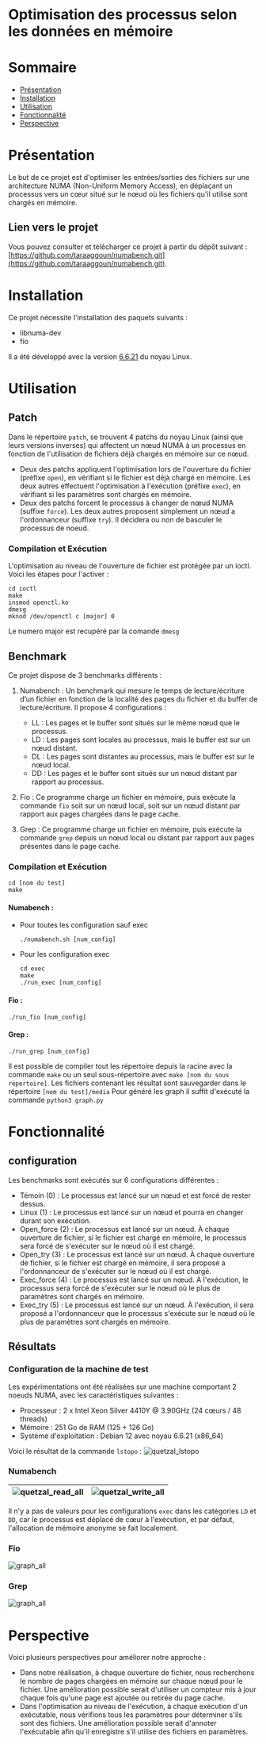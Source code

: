 # Optimisation des processus selon les données en mémoire

# Sommaire
 - [Présentation](#Présentation)
 - [Installation](#Installation)
 - [Utilisation](#Utilisation)
 - [Fonctionnalité](#Fonctionnalité)
 - [Perspective](#Perspective)

# Présentation
Le but de ce projet est d'optimiser les entrées/sorties des fichiers sur une architecture NUMA (Non-Uniform Memory Access), en déplaçant un processus vers un cœur situé sur le nœud où les fichiers qu'il utilise sont chargés en mémoire.

## Lien vers le projet
Vous pouvez consulter et télécharger ce projet à partir du dépôt suivant :  [https://github.com/taraaggoun/numabench.git](https://github.com/taraaggoun/numabench.git).

# Installation
Ce projet nécessite l'installation des paquets suivants :
- libnuma-dev
- fio

Il a été développé avec la version [6.6.21](https://cdn.kernel.org/pub/linux/kernel/v6.x/linux-6.6.21.tar.xz) du noyau Linux.

# Utilisation

## Patch
Dans le répertoire `patch`, se trouvent 4 patchs du noyau Linux (ainsi que leurs versions inverses) qui affectent un nœud NUMA à un processus en fonction de l'utilisation de fichiers déjà chargés en mémoire sur ce nœud.

- Deux des patchs appliquent l'optimisation lors de l'ouverture du fichier (préfixe `open`), en vérifiant si le fichier est déjà chargé en mémoire. Les deux autres effectuent l'optimisation à l'exécution (préfixe `exec`), en vérifiant si les paramètres sont chargés en mémoire.
- Deux des patchs forcent le processus à changer de nœud NUMA (suffixe `force`). Les deux autres proposent simplement un nœud a l'ordonnanceur (suffixe `try`). Il décidera ou non de basculer le processus de noeud.

### Compilation et Exécution
L'optimisation au niveau de l'ouverture de fichier est protégée par un ioctl. Voici les étapes pour l'activer :
```bash=
cd ioctl
make
insmod openctl.ko
dmesg
mknod /dev/openctl c [major] 0
```
Le numero major est recupéré par la comande `dmesg`

## Benchmark
Ce projet dispose de 3 benchmarks différents :

1. Numabench : Un benchmark qui mesure le temps de lecture/écriture d’un fichier en fonction de la localité des pages du fichier et du buffer de lecture/écriture. Il propose 4 configurations :
    - LL : Les pages et le buffer sont situés sur le même nœud que le processus.
    - LD : Les pages sont locales au processus, mais le buffer est sur un nœud distant.
    - DL : Les pages sont distantes au processus, mais le buffer est sur le nœud local.
    - DD : Les pages et le buffer sont situés sur un nœud distant par rapport au processus.

2. Fio : Ce programme charge un fichier en mémoire, puis exécute la commande `fio` soit sur un nœud local, soit sur un nœud distant par rapport aux pages chargées dans le page cache.

3. Grep : Ce programme charge un fichier en mémoire, puis exécute la commande `grep` depuis un nœud local ou distant par rapport aux pages présentes dans le page cache.

### Compilation et Exécution
```bash=
cd [nom du test]
make
```
#### Numabench :
-   Pour toutes les configuration sauf exec 
    ```bash=
    ./numabench.sh [num_config]
    ```

- Pour les configuration exec
    ```bash=
    cd exec
    make
    ./run_exec [num_config]
    ```

#### Fio :
```bash=
./run_fio [num_config]
```
#### Grep :
```bash=
./run_grep [num_config]
```

Il est possible de compiler tout les répertoire depuis la racine avec la commande `make` ou un seul sous-répertoire avec `make [nom du sous répertoire]`.
Les fichiers contenant les résultat sont sauvegarder dans le répertoire `[nom du test]/media`
Pour généré les graph il suffit d'exécuté la commande `python3 graph.py`

# Fonctionnalité
## configuration
Les benchmarks sont exécutés sur 6 configurations différentes :
- Témoin (0) : Le processus est lancé sur un nœud et est forcé de rester dessus.
- Linux (1) : Le processus est lancé sur un nœud et pourra en changer durant son exécution.
- Open_force (2) : Le processus est lancé sur un nœud. À chaque ouverture de fichier, si le fichier est chargé en mémoire, le processus sera forcé de s'exécuter sur le nœud où il est chargé.
- Open_try (3) : Le processus est lancé sur un nœud. À chaque ouverture de fichier, si le fichier est chargé en mémoire, il sera proposé a l'ordonnanceur de s'exécuter sur le nœud où il est chargé.
- Exec_force (4) : Le processus est lancé sur un nœud. À l'exécution, le processus sera forcé de s'exécuter sur le nœud où le plus de paramètres sont chargés en mémoire.
- Exec_try (5) : Le processus est lancé sur un nœud. À l'exécution, il sera proposé a l'ordonnanceur que le processus s'exécute sur le nœud où le plus de paramètres sont chargés en mémoire.

## Résultats
### Configuration de la machine de test
Les expérimentations ont été réalisées sur une machine comportant 2 noeuds NUMA, avec les caractéristiques suivantes :
- Processeur : 2 x Intel Xeon Silver 4410Y @ 3.90GHz (24 cœurs / 48 threads)
- Mémoire : 251 Go de RAM (125 + 126 Go)
- Système d'exploitation : Debian 12 avec noyau 6.6.21 (x86_64)

Voici le résultat de la commande `lstopo` :
![quetzal_lstopo](numabench/media/quetzal_lstopo.png)

### Numabench
| ![quetzal_read_all](numabench/media/graph/quetzal_read_all.png) | ![quetzal_write_all](numabench/media/graph/quetzal_write_all.png) |
|------------------------|------------------------|

Il n'y a pas de valeurs pour les configurations `exec` dans les catégories `LD` et `DD`, car le processus est déplacé de cœur à l'exécution, et par défaut, l'allocation de mémoire anonyme se fait localement.

### Fio
![graph_all](fio/media/graph_all.png)

### Grep
![graph_all](grep/media/graph_all.png)

# Perspective
Voici plusieurs perspectives pour améliorer notre approche :

- Dans notre réalisation, à chaque ouverture de fichier, nous recherchons le nombre de pages chargées en mémoire sur chaque nœud pour le fichier. Une amélioration possible serait d'utiliser un compteur mis à jour chaque fois qu'une page est ajoutée ou retirée du page cache.
- Dans l'optimisation au niveau de l'exécution, à chaque exécution d'un exécutable, nous vérifions tous les paramètres pour déterminer s'ils sont des fichiers. Une amélioration possible serait d'annoter l'exécutable afin qu'il enregistre s'il utilise des fichiers en paramètres.